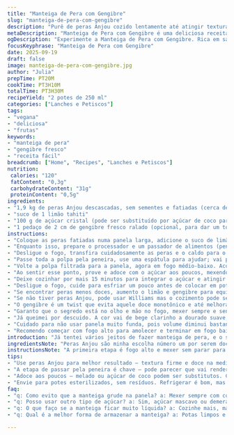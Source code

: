 ```yaml
---
title: "Manteiga de Pera com Gengibre"
slug: "manteiga-de-pera-com-gengibre"
description: "Purê de peras Anjou cozido lentamente até atingir textura de manteiga, com toque de gengibre fresco para quebrar a doçura. Receita vegana, sem glúten, lactose, ovos ou nozes. Ideal para acompanhar torradas ou até como recheio de bolos e panquecas. A doçura final regulada na hora garante maior controle, evitando aquela sensação enjoativa comum."
metaDescription: "Manteiga de Pera com Gengibre é uma deliciosa receita vegana e sem glúten. Perfeita para acompanhar torradas e recheios de bolos"
ogDescription: "Experimente a Manteiga de Pera com Gengibre. Rica em sabores, ideal para adoçar seus pratos de maneira única"
focusKeyphrase: "Manteiga de Pera com Gengibre"
date: 2025-09-19
draft: false
image: manteiga-de-pera-com-gengibre.jpg
author: "Julia"
prepTime: PT20M
cookTime: PT3H10M
totalTime: PT3H30M
recipeYield: "2 potes de 250 ml"
categories: ["Lanches e Petiscos"]
tags:
- "vegana"
- "deliciosa"
- "frutas"
keywords:
- "manteiga de pera"
- "gengibre fresco"
- "receita fácil"
breadcrumb: ["Home", "Recipes", "Lanches e Petiscos"]
nutrition: 
 calories: "120"
 fatContent: "0,3g"
 carbohydrateContent: "31g"
 proteinContent: "0,5g"
ingredients:
- "1,9 kg de peras Anjou descascadas, sem sementes e fatiadas (cerca de 11 a 12 peras médias)"
- "suco de 1 limão tahiti"
- "100 g de açúcar cristal (pode ser substituído por açúcar de coco para versão mais natural)"
- "1 pedaço de 2 cm de gengibre fresco ralado (opcional, para dar um toque de frescor e picância sutil)"
instructions:
- "Coloque as peras fatiadas numa panela larga, adicione o suco de limão e o gengibre ralado. Ligue o fogo alto e mexa sem parar por cerca de 8 a 12 minutos; o objetivo é amolecer as peras e evitar que grudem antes de começarem a soltar água e formar caldo."
- "Enquanto isso, prepare o processador e um passador de alimentos (peneira fina); importante para garantir textura fina, sem fiapos ou cascas indesejadas."
- "Desligue o fogo, transfira cuidadosamente as peras e o caldo para o processador e bata até virar uma polpa homogênea. Cuidado para não bater demais e aquecer demais, o que pode alterar o sabor."
- "Passe toda a polpa pela peneira, use uma espátula para ajudar; vai parecer que rende pouco, mas essa etapa retira a fibra grossa que pode dar textura arenosa ao produto final."
- "Volte a polpa filtrada para a panela, agora em fogo médio-baixo. Acompanhe mexendo com frequência, principalmente nas bordas onde a manteiga tende a grudar e queimar mais fácil. O ponto certo é quando a mistura ganha textura cremosa, brilhante, e não escorre rápido da colher, algo entre geleia e creme de manteiga macia."
- "Ao sentir esse ponto, prove e adoce com o açúcar aos poucos, mexendo bem até dissolver e atingir o sabor que te deixa satisfeito sem ficar enjoativo. Essa etapa é pessoal, prefiro pouquíssimo açúcar, mas infantojuvenil abraça mais doce."
- "Deixe cozinhar por mais 15 minutos para integrar o açúcar e atingir a textura final (que deve ser firme, porém espalhável). Evite cozinhar demais, senão vira um doce duro ou carameliza demais."
- "Desligue o fogo, cuide para esfriar um pouco antes de colocar em potes esterilizados; guardar na geladeira até duas semanas. Para armazenar mais tempo, congele em porções, descongelando na geladeira na noite anterior ao uso."
- "Se encontrar peras menos doces, aumento o limão e gengibre para equilibrar o dulçor natural."
- "Se não tiver peras Anjou, pode usar Williams mas o cozimento pode ser um pouco mais rápido."
- "O gengibre é um twist que evita aquele doce monotônico e até melhora aroma, mas se não gostar, só aumentar o limão para um toque ácido."
- "Garanto que o segredo está no olho e mão no fogo, mexer sempre e sentir textura. Quanto mais lento o cozimento, melhor o resultado final."
- "Já queimei por descuido. A cor vai de bege clarinho a dourado suave, fique atento para não passar do ponto. O cheiro vai ficando doce e perfumado, com cheiro de fruta cozida."
- "Cuidado para não usar panela muito funda, pois volume diminui bastante e mexer bem até reduzir ajuda a controlar o ponto."
- "Recomendo começar com fogo alto para amolecer e terminar em fogo baixo para preservar sabor e textura."
introduction: "Já tentei vários jeitos de fazer manteiga de pera, e o segredo é não apressar. A pera precisa de paciência, tempo e uma pitada de improviso. O gengibre entrou em cena numa daquelas tentativas para cortar o doce e ganhou meu coração de vez — traz aquela profundidade, sabe? A textura deve lembrar manteiga macia, daí o nome, e isso só vem com o cozimento lento, que transforma a pera em algo cremoso e brilhante. Ah, e o limão não pode faltar, porque sem ele, a fruta escurece e o sabor fica apagado. A doçura, meu amigo, depende da pera, do seu paladar, não de receita engessada. Mexa, cheire, prove — assim você aprende a hora certa de parar. E fica a dica: se queimar é prejuízo, mas se refrescar gelando rápido, vira outra coisa deliciosa."
ingredientsNote: "Peras Anjou são minha escolha número um por serem doces na medida certa e com textura firme que aguenta o cozimento sem virar melaço líquido. Claro que pode usar outro tipo, mas ajuste tempo para evitar perder consistência. Açúcar é melhor sempre na medida, vai do gosto. Se quer sem açúcar refinado, dá para usar melado ou açúcar demerara, até mascavo, mas isso altera a cor e sabor. Limão tahiti não entra só no sabor, é essencial para evitar escurecimento e garantir acidez, equilibrando. Gengibre, opção minha, para quebrar o dogma frutas-doce-doce, traz frescor e um toque de comida de vó em dia frio. Variações incluem canela em pau, cravo — mas aí foge do clássico e vira outra receita. Cuidado com frutas passadas demais, vão amargar e comprometer. Casca geralmente dispenso para evitar textura fibrosa e amargor, mas curioso quem gosta pode tentar bater com casca e passar no passador, só que textura muda radicalmente."
instructionsNote: "A primeira etapa é fogo alto e mexer sem parar para não grudar e para liberar líquido da pera, fundamental para a textura final. Eu sempre observo visual e textural, não tempo cravado. Depois de triturar e passar, cozinhar em fogo baixo é lenta alquimia — revelação dos aromas, mudança da cor, até a textura de manteiga. Atenção nas bordas, onde queima primeiro. Mexer raro ou pouco causa catástrofe, mexer de mais pode quebrar a textura. Eu uso colher de pau ou espátula de silicone, dependendo do volume. Acerte o ponto da manteiga observando como escorre da colher, deve ficar pesada, quase grudando e brilhando. Doce, você coloca no final, sempre degusto com colher para ajustar. Ao guardar, os potes precisam estar limpos e bem secos para durar, porque mesmo sem conservantes, açúcar ajuda na conservação. Já deixei receita mais líquida e depois congelei; funciona para usar em bolos no lugar de geleias. Adaptar o tempo e o sabor é o passo mais gostoso, quando você entende a fruta, vira mestre do seu próprio doce."
tips:
- "Use peras Anjou para melhor resultado — textura firme e doce na medida. Se não achar, a Williams vai, mas cuidado, pode cozinhar mais rápido. Gengibre é opcional, mas traz frescor. Um pedaço pequeno é suficiente. Limão é essencial para evitar a oxidação. Se as peras forem mais azedas, adicione mais limão."
- "A etapa de passar pela peneira é chave — pode parecer que vai render pouco, mas a textura melhora muito. Evita fibras que podem deixar a manteiga arenosa. Mexer é crucial. Se parar, gruda no fundo. Olhe a cor, deve começar a mudar para dourado. Sons de borbulhas ajudam a saber se está cozinhando certo."
- "Adoce aos poucos — melado ou açúcar de coco podem ser substitutos. Cuidado com a quantidade. Eu gosto menos doce, mas depende do seu gosto. Prove antes de colocar tudo. O resultado deve ser uma manteiga macia, não um doce. Atenção ao tempo de cozimento. Mais tempo pode ficar muito duro."
- "Envie para potes esterilizados, sem resíduos. Refrigerar é bom, mas se quiser conservar, congele em porções pequenas. Antes de usar, descongele na geladeira. Fique de olho na cor. O cheiro muda durante o cozimento; de frutado para mais doce e intenso. Isso é sinal de que está no caminho certo."
faq:
- "q: Como evito que a manteiga grude na panela? a: Mexer sempre com colher de pau ou espátula. Fogo alto no começo e depois médio-baixo para não queimar. A borda gruda primeiro, então mexa com frequência."
- "q: Posso usar outro tipo de açúcar? a: Sim, açúcar mascavo ou demerara funcionam. Mas mudam a cor e o sabor. Melado é outra alternativa. Mantenha as medidas, ajuste se necessário."
- "q: O que faço se a manteiga ficar muito líquida? a: Cozinhe mais, mas cuidado, não queime. Mexa sempre. Se queimar, a cor muda e o sabor fica errado. É melhor ajustes devagar. Essa etapa é crítica."
- "q: Qual é a melhor forma de armazenar a manteiga? a: Potas limpos e secos são essenciais. Refrigerar por até duas semanas. Para longas durações, congele. Porém, descongele na geladeira de um dia para o outro. Assim, mantém sabor."

---
```

